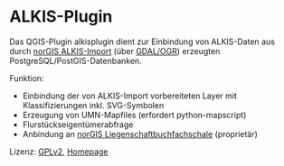 # ALKIS-Plugin

Das QGIS-Plugin alkisplugin dient zur Einbindung von ALKIS-Daten aus durch
[norGIS ALKIS-Import](http://www.norbit.de/68/) (über [GDAL/OGR](http://gdal.org))
erzeugten PostgreSQL/PostGIS-Datenbanken.

Funktion:
* Einbindung der von ALKIS-Import vorbereiteten Layer mit Klassifizierungen inkl. SVG-Symbolen
* Erzeugung von UMN-Mapfiles (erfordert python-mapscript)
* Flurstückseigentümerabfrage
* Anbindung an [norGIS Liegenschaftbuchfachschale](http://www.norbit.de/78/) (proprietär)

Lizenz: [GPLv2](http://www.gnu.org/licenses/old-licenses/gpl-2.0.en.html), [Homepage](http://www.norbit.de/75/)
